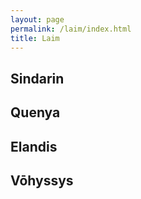 ```yaml
---
layout: page
permalink: /laim/index.html
title: Laim
---
```


## Sindarin

## Quenya

## Elandis

## Vōhyssys

